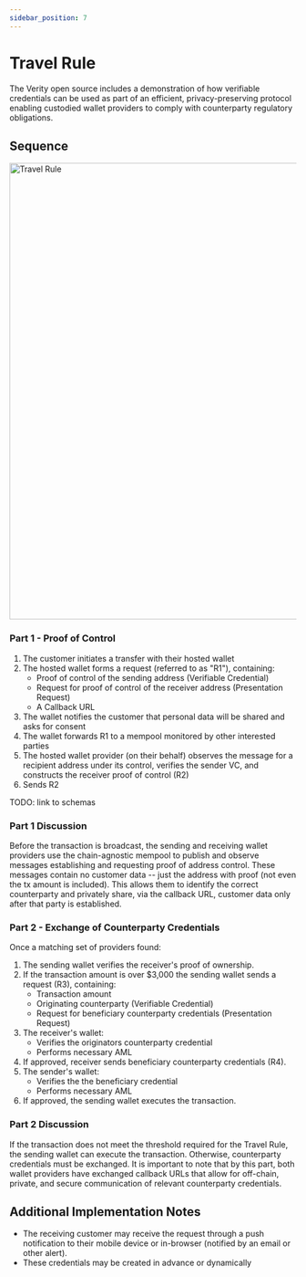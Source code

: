 ```yaml
---
sidebar_position: 7
---
```


# Travel Rule

The Verity open source includes a demonstration of how verifiable credentials can be used as part of an efficient, privacy-preserving protocol enabling custodied wallet providers to comply with counterparty regulatory obligations.

## Sequence

<img src="/img/docs/travel_rule.png" alt="Travel Rule" width="800"/>

### Part 1 - Proof of Control

1. The customer initiates a transfer with their hosted wallet
2. The hosted wallet forms a request (referred to as "R1"), containing:
   - Proof of control of the sending address (Verifiable Credential)
   - Request for proof of control of the receiver address (Presentation Request)
   - A Callback URL
3. The wallet notifies the customer that personal data will be shared and asks for consent
4. The wallet forwards R1 to a mempool monitored by other interested parties
5. The hosted wallet provider (on their behalf) observes the message for a recipient address under its control, verifies the sender VC, and constructs the receiver proof of control (R2)
6. Sends R2

TODO: link to schemas

### Part 1 Discussion

Before the transaction is broadcast, the sending and receiving wallet providers use the chain-agnostic mempool to publish and observe messages establishing and requesting proof of address control. These messages contain no customer data -- just the address with proof (not even the tx amount is included). This allows them to identify the correct counterparty and privately share, via the callback URL, customer data only after that party is established.

### Part 2 - Exchange of Counterparty Credentials

Once a matching set of providers found:

1. The sending wallet verifies the receiver's proof of ownership.
1. If the transaction amount is over $3,000 the sending wallet sends a request (R3), containing:
   - Transaction amount
   - Originating counterparty (Verifiable Credential)
   - Request for beneficiary counterparty credentials (Presentation Request)
1. The receiver's wallet:
   - Verifies the originators counterparty credential
   - Performs necessary AML
1. If approved, receiver sends beneficiary counterparty credentials (R4).
1. The sender's wallet:
   - Verifies the the beneficiary credential
   - Performs necessary AML
1. If approved, the sending wallet executes the transaction.

### Part 2 Discussion

If the transaction does not meet the threshold required for the Travel Rule, the sending wallet can execute the transaction. Otherwise, counterparty credentials must be exchanged. It is important to note that by this part, both wallet providers have exchanged callback URLs that allow for off-chain, private, and secure communication of relevant counterparty credentials.

## Additional Implementation Notes

- The receiving customer may receive the request through a push notification to their mobile device or in-browser (notified by an email or other alert).
- These credentials may be created in advance or dynamically
